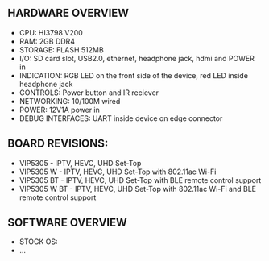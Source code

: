 ## HARDWARE OVERVIEW
- CPU: HI3798 V200
- RAM: 2GB DDR4
- STORAGE: FLASH 512MB
- I/O: SD card slot, USB2.0, ethernet, headphone jack, hdmi and POWER in
- INDICATION: RGB LED on the front side of the device, red LED inside headphone jack
- CONTROLS: Power button and IR reciever
- NETWORKING: 10/100M wired
- POWER: 12V1A power in
- DEBUG INTERFACES: UART inside device on edge connector

## BOARD REVISIONS:
- VIP5305 - IPTV, HEVC, UHD Set-Top
- VIP5305 W - IPTV, HEVC, UHD Set-Top with 802.11ac Wi-Fi
- VIP5305 BT - IPTV, HEVC, UHD Set-Top with BLE remote control support
- VIP5305 W BT - IPTV, HEVC, UHD Set-Top with 802.11ac Wi-Fi and BLE remote control support

## SOFTWARE OVERVIEW
- STOCK OS:
- ...

